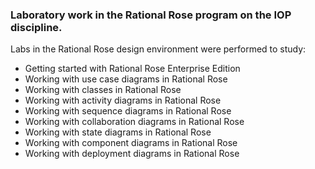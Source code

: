 ### Laboratory work in the Rational Rose program on the IOP discipline.

Labs in the Rational Rose design environment were performed to study:
- Getting started with Rational Rose Enterprise Edition
- Working with use case diagrams in Rational Rose
- Working with classes in Rational Rose
- Working with activity diagrams in Rational Rose
- Working with sequence diagrams in Rational Rose
- Working with collaboration diagrams in Rational Rose
- Working with state diagrams in Rational Rose
- Working with component diagrams in Rational Rose
- Working with deployment diagrams in Rational Rose
